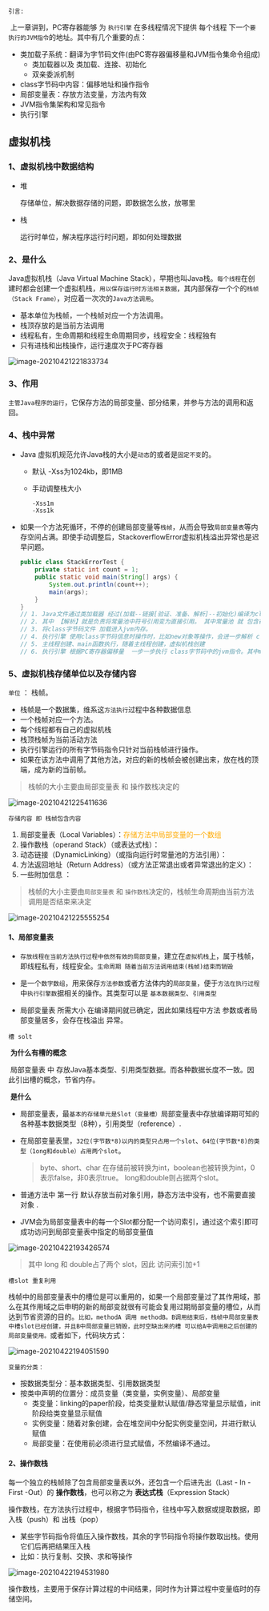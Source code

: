 `引言:`

​	上一章讲到，PC寄存器能够  为 `执行引擎` 在多线程情况下提供 每个线程 下一个`要执行的JVM指令`的地址。其中有几个重要的点：

* 类加载子系统：翻译为字节码文件(由PC寄存器偏移量和JVM指令集命令组成)
	* 类加载器以及  类加载、连接、初始化
	* 双亲委派机制
* class字节码中内容：偏移地址和操作指令
* 局部变量表：存放方法变量，方法内有效
* JVM指令集架构和常见指令
* 执行引擎



## 虚拟机栈

### 1、虚拟机栈中数据结构

* 堆

	存储单位，解决数据存储的问题，即数据怎么放，放哪里

* 栈

	运行时单位，解决程序运行时问题，即如何处理数据



### 2、是什么

Java虚拟机栈（Java Virtual Machine Stack），早期也叫Java栈。`每个线程`在创建时都会创建一个虚拟机栈，`用以保存运行时方法相关数据`，其内部保存一个个的`栈帧（Stack Frame）`，对应着一次次的`Java方法调用`。

* 基本单位为栈帧，一个栈帧对应一个方法调用。
* 栈顶存放的是当前方法调用
* 线程私有，生命周期和线程生命周期同步，线程安全：线程独有
* 只有进栈和出栈操作，运行速度次于PC寄存器

![image-20210421221833734](第五章-虚拟机栈.assets/image-20210421221833734.png)





### 3、作用

`主管Java程序的运行`，它保存方法的局部变量、部分结果，并参与方法的调用和返回。



### 4、栈中异常

* Java 虚拟机规范允许Java栈的大小是`动态`的或者是`固定不变`的。

	* 默认 -Xss为1024kb，即1MB

	* 手动调整栈大小

		```bash
		-Xss1m
		-Xss1k
		```

* 如果一个方法死循环，不停的创建局部变量等`栈帧`，从而会导致`局部变量表`等内存空间占满。即使手动调整后，StackoverflowError虚拟机栈溢出异常也是迟早问题。

	```java
	public class StackErrorTest {
	    private static int count = 1;
	    public static void main(String[] args) {
	        System.out.println(count++);
	        main(args);
	    }
	}
	// 1. Java文件通过类加载器 经过(加载--链接[验证、准备、解析]--初始化)编译为class字节码文件：PC寄存器偏移量  和   jvm指令
	// 2. 其中 【解析】就是负责将常量池中符号引用变为直接引用。 其中常量池 就 包含在 class字节码中。而#4 等都是符号引用。#4后面的地址为直接引用
	// 3. 将class字节码文件 加载进入jvm内存。
	// 4. 执行引擎 使用class字节码信息时操作时，比如new对象等操作，会进一步解析 class 字节码信息。为运行做准备。这个时候引入了 运行时数据区。
	// 5. 主线程创建、main函数执行，随着主线程创建，虚拟机栈创建
	// 6. 执行引擎 根据PC寄存器偏移量  一步一步执行 class字节码中的jvm指令。其中main函数中不停迭代，args变量同时在局部变量表中不停的创建【load和store指令不停切换执行】，从而导致虚拟机栈溢出StackoverflowError
	```



### 5、虚拟机栈存储单位以及存储内容

`单位` ： 栈帧。

* 栈帧是一个数据集，维系这`方法执行`过程中各种数据信息
* 一个栈帧对应一个方法。
* 每个线程都有自己的虚拟机栈
* 栈顶栈帧为当前活动方法
* 执行引擎运行的所有字节码指令只针对当前栈帧进行操作。
* 如果在该方法中调用了其他方法，对应的新的栈帧会被创建出来，放在栈的顶端，成为新的当前帧。

> 栈帧的大小主要由局部变量表 和 操作数栈决定的

![image-20210421225411636](第五章-虚拟机栈.assets/image-20210421225411636.png)

`存储内容 即 栈帧包含内容`

1. 局部变量表（Local Variables）：<font color=ffaa00>存储方法中局部变量的一个数组</font>
2. 操作数栈（operand Stack）（或表达式栈）：<font color=ffaa00></font>
3. 动态链接（DynamicLinking）（或指向运行时常量池的方法引用）：<font color=ffaa00></font>
4. 方法返回地址（Return Address）（或方法正常退出或者异常退出的定义）：<font color=ffaa00></font>
5. 一些附加信息 ：<font color=ffaa00></font>

> 栈帧的大小主要由`局部变量表` 和 `操作数栈`决定的，栈帧生命周期由当前方法调用是否结束来决定

![image-20210421225555254](第五章-虚拟机栈.assets/image-20210421225555254.png)

#### 1、局部变量表

*   `存放线程在当前方法执行过程中依然有效的局部变量`，建立在`虚拟机栈`上，属于栈帧，即线程私有，线程安全。`生命周期 随着当前方法调用结束(栈帧)结束而销毁`

*   是一个`数字数组`，用来保存`方法参数`或者方法体内的`局部变量`，便于`方法在执行过程`中`执行引擎数`据相关的操作。其类型可以是 `基本数据类型`、`引用类型`
*   局部变量表 所需大小 在编译期间就已确定，因此如果线程中方法 参数或者局部变量居多，会存在栈溢出 异常。

`槽 solt`

​	**为什么有槽的概念**

​		局部变量表 中 存放Java基本类型、引用类型数据。而各种数据长度不一致。因此引出槽的概念，节省内存。

​	**是什么**

*   局部变量表，最`基本的存储单元是Slot（变量槽）`局部变量表中存放编译期可知的各种基本数据类型（8种），引用类型（reference）.

*   在局部变量表里，`32位(字节数*8)以内的类型只占用一个slot`、`64位(字节数*8)的类型（1ong和double）占用两个slot`。

    >   byte、short、char 在存储前被转换为int，boolean也被转换为int，0表示false，非0表示true。 long和double则占据两个slot。

*   普通方法中 第一行 默认存放当前对象引用，静态方法中没有，也不需要直接对象 .
*   JVM会为局部变量表中的每一个Slot都分配一个访问索引，通过这个索引即可成功访问到局部变量表中指定的局部变量值

![image-20210422193426574](第五章-虚拟机栈.assets/image-20210422193426574.png)

>   其中 long 和 double占了两个 slot，因此 访问索引加+1

`槽slot 重复利用`

栈帧中的局部变量表中的槽位是可以重用的，如果一个局部变量过了其作用域，那么在其作用域之后申明的新的局部变就很有可能会复用过期局部变量的槽位，从而达到节省资源的目的。`比如，methodA 调用 methodB。B调用结束后，栈帧中局部变量表中槽slot已经创建，并且B中局部变量已销毁，此时空缺出来的槽 可以给A中调用B之后创建的局部变量使用。`或者如下，代码块方式：

![image-20210422194051590](第五章-虚拟机栈.assets/image-20210422194051590.png)



`变量的分类：`

-   按数据类型分：基本数据类型、引用数据类型
-   按类中声明的位置分：成员变量（类变量，实例变量）、局部变量
    -   类变量：linking的paper阶段，给类变量默认赋值/静态常量显示赋值，init阶段给类变量显示赋值
    -   实例变量：随着对象创建，会在堆空间中分配实例变量空间，并进行默认赋值
    -   局部变量：在使用前必须进行显式赋值，不然编译不通过。

#### 2、操作数栈

每一个独立的栈帧除了包含局部变量表以外，还包含一个后进先出（Last - In - First -Out）的 **操作数栈**，也可以称之为 **表达式栈**（Expression Stack）

操作数栈，在方法执行过程中，根据字节码指令，往栈中写入数据或提取数据，即入栈（push）和 出栈（pop）

-   某些字节码指令将值压入操作数栈，其余的字节码指令将操作数取出栈。使用它们后再把结果压入栈
-   比如：执行复制、交换、求和等操作

![image-20210422194531980](第五章-虚拟机栈.assets/image-20210422194531980.png)

操作数栈，主要用于保存计算过程的中间结果，同时作为计算过程中变量临时的存储空间。